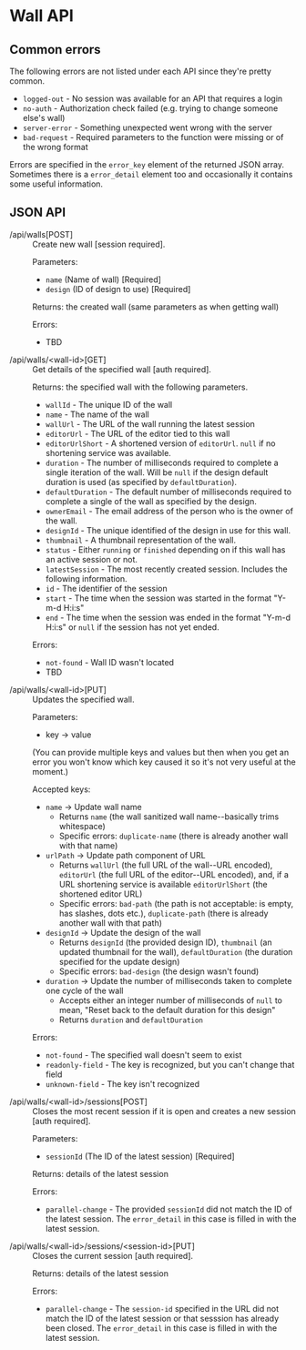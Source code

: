 Wall API
========

Common errors
-------------

The following errors are not listed under each API since they're pretty common.

* <code>logged-out</code> - No session was available for an API that requires
                            a login
* <code>no-auth</code> - Authorization check failed (e.g. trying to change
                         someone else's wall)
* <code>server-error</code> - Something unexpected went wrong with the server
* <code>bad-request</code> - Required parameters to the function were missing or
                             of the wrong format

Errors are specified in the <code>error_key</code> element of the returned JSON
array.
Sometimes there is a <code>error_detail</code> element too and occasionally it
contains some useful information.

JSON API
--------

<dl>
<dt>/api/walls[POST]</dt>
<dd>Create new wall [session required].

Parameters:
* <code>name</code> (Name of wall) [Required]
* <code>design</code> (ID of design to use) [Required]

Returns:
the created wall (same parameters as when getting wall)

Errors:
* TBD
</dd>
<dt>/api/walls/&lt;wall-id>[GET]</dt>
<dd>Get details of the specified wall [auth required].

Returns:
the specified wall with the following parameters.
* <code>wallId</code> - The unique ID of the wall
* <code>name</code> - The name of the wall
* <code>wallUrl</code> - The URL of the wall running the latest session
* <code>editorUrl</code> - The URL of the editor tied to this wall
* <code>editorUrlShort</code> - A shortened version of <code>editorUrl</code>.
  <code>null</code> if no shortening service was available.
* <code>duration</code> - The number of milliseconds required to complete
  a single iteration of the wall.
  Will be <code>null</code> if the design default duration is used (as specified
  by <code>defaultDuration</code>).
* <code>defaultDuration</code> - The default number of milliseconds required to
  complete a single of the wall as specified by the design.
* <code>ownerEmail</code> - The email address of the person who is the owner of
  the wall.
* <code>designId</code> - The unique identified of the design in use for this
  wall.
* <code>thumbnail</code> - A thumbnail representation of the wall.
* <code>status</code> - Either <code>running</code> or <code>finished</code>
  depending on if this wall has an active session or not.
* <code>latestSession</code> - The most recently created session. Includes the
  following information.
 * <code>id</code> - The identifier of the session
 * <code>start</code> - The time when the session was started in the format
  "Y-m-d H:i:s"
 * <code>end</code> - The time when the session was ended in the format
  "Y-m-d H:i:s" or <code>null</code> if the session has not yet ended.

Errors:
* <code>not-found</code> - Wall ID wasn't located
* TBD
</dd>
<dt>/api/walls/&lt;wall-id>[PUT]</dt>
<dd>Updates the specified wall.

Parameters:
* key &rarr; value

(You can provide multiple keys and values but then when you get an error you
won't know which key caused it so it's not very useful at the moment.)

Accepted keys:
* <code>name</code> &rarr; Update wall name
  * Returns <code>name</code> (the wall sanitized wall name--basically trims
    whitespace)
  * Specific errors:
    <code>duplicate-name</code> (there is already another wall with that name)
* <code>urlPath</code> &rarr; Update path component of URL
  * Returns <code>wallUrl</code> (the full URL of the wall--URL encoded),
    <code>editorUrl</code> (the full URL of the editor--URL encoded), and, if
    a URL shortening service is available <code>editorUrlShort</code> (the
    shortened editor URL)
  * Specific errors: <code>bad-path</code> (the path is not acceptable: is
    empty, has slashes, dots etc.), <code>duplicate-path</code> (there is
    already another wall with that path)
* <code>designId</code> &rarr; Update the design of the wall
  * Returns <code>designId</code> (the provided design ID),
    <code>thumbnail</code> (an updated thumbnail for the wall),
    <code>defaultDuration</code> (the duration specified for the update design)
  * Specific errors: <code>bad-design</code> (the design wasn't found)
* <code>duration</code> &rarr; Update the number of milliseconds taken to
  complete one cycle of the wall
  * Accepts either an integer number of milliseconds of <code>null</code> to
    mean, "Reset back to the default duration for this design"
  * Returns <code>duration</code> and <code>defaultDuration</code>

Errors:
* <code>not-found</code> - The specified wall doesn't seem to exist
* <code>readonly-field</code> - The key is recognized, but you can't change that field
* <code>unknown-field</code> - The key isn't recognized
</dd>
<dt>/api/walls/&lt;wall-id>/sessions[POST]</dt>
<dd>Closes the most recent session if it is open and creates a new session [auth required].

Parameters:
* <code>sessionId</code> (The ID of the latest session) [Required]

Returns:
details of the latest session

Errors:
* <code>parallel-change</code> - The provided <code>sessionId</code> did not match the ID of the latest session. The <code>error_detail</code> in this case is filled in with the latest session.
</dd>
<dt>/api/walls/&lt;wall-id>/sessions/&lt;session-id>[PUT]</dt>
<dd>Closes the current session [auth required].

Returns:
details of the latest session

Errors:
* <code>parallel-change</code> - The <code>session-id</code> specified in the URL did not match the ID of the latest session or that sesssion has already been closed. The <code>error_detail</code> in this case is filled in with the latest session.
</dd>
